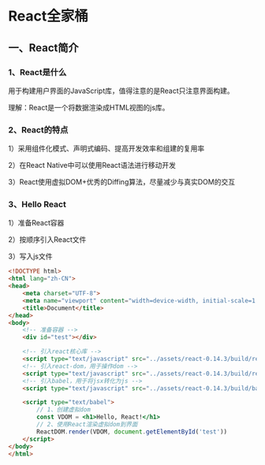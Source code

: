 # React全家桶

## 一、React简介

### 1、React是什么

用于构建用户界面的JavaScript库，值得注意的是React只注意界面构建。

理解：React是一个将数据渲染成HTML视图的js库。

### 2、React的特点

1）采用组件化模式、声明式编码、提高开发效率和组建的复用率

2）在React Native中可以使用React语法进行移动开发

3）React使用虚拟DOM+优秀的Diffing算法，尽量减少与真实DOM的交互

### 3、Hello React

1）准备React容器

2）按顺序引入React文件

3）写入js文件

````html
<!DOCTYPE html>
<html lang="zh-CN">
<head>
    <meta charset="UTF-8">
    <meta name="viewport" content="width=device-width, initial-scale=1.0">
    <title>Document</title>
</head>
<body>
    <!-- 准备容器 -->
    <div id="test"></div>

    <!-- 引入react核心库 -->
    <script type="text/javascript" src="../assets/react-0.14.3/build/react.min.js"></script>
    <!-- 引入react-dom，用于操作dom -->
    <script type="text/javascript" src="../assets/react-0.14.3/build/react-dom.min.js"></script>
    <!-- 引入babel，用于将jsx转化为js -->
    <script type="text/javascript" src="../assets/react-0.14.3/build/babel.min.js"></script>

    <script type="text/babel">
        // 1、创建虚拟dom
        const VDOM = <h1>Hello, React!</h1>
        // 2、使用React渲染虚拟dom到界面
        ReactDOM.render(VDOM, document.getElementById('test'))
    </script>
</body>
</html>
````

